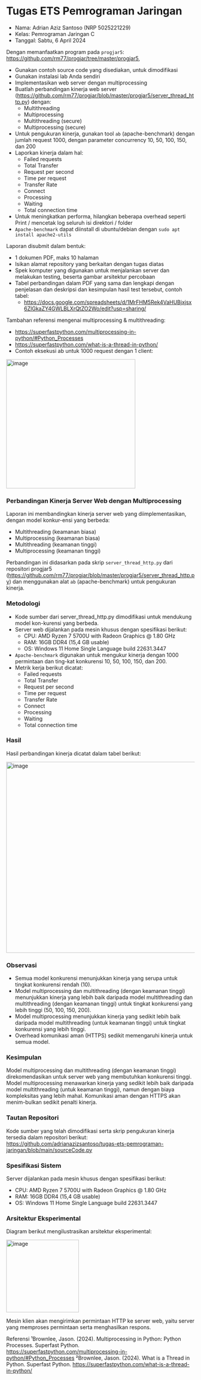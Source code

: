 # Tugas ETS Pemrograman Jaringan
- Nama: Adrian Aziz Santoso (NRP 5025221229)
- Kelas: Pemrograman Jaringan C
- Tanggal: Sabtu, 6 April 2024

Dengan memanfaatkan program pada `progjar5`: https://github.com/rm77/progjar/tree/master/progjar5, 

- Gunakan contoh source code yang disediakan, untuk dimodifikasi 
- Gunakan instalasi lab Anda sendiri 
- Implementasikan web server dengan multiprocessing 
- Buatlah perbandingan kinerja web server (https://github.com/rm77/progjar/blob/master/progjar5/server_thread_http.py) dengan:
  - Multithreading 
  - Multiprocessing 
  - Multithreading (secure) 
  - Multiprocessing (secure) 
- Untuk pengukuran kinerja, gunakan tool `ab` (apache-benchmark) dengan jumlah request 1000, dengan parameter concurrency 10, 50, 100, 150, dan 200 
- Laporkan kinerja dalam hal: 
  - Failed requests
  - Total Transfer
  - Request per second
  - Time per request
  - Transfer Rate
  - Connect
  - Processing
  - Waiting
  - Total connection time 
- Untuk meningkatkan performa, hilangkan beberapa overhead seperti Print / mencetak log seluruh isi direktori / folder 
- `Apache-benchmark` dapat diinstall di ubuntu/debian dengan `sudo apt install apache2-utils`

Laporan disubmit dalam bentuk:
- 1 dokumen PDF, maks 10 halaman 
- Isikan alamat repository yang berkaitan dengan tugas diatas
- Spek komputer yang digunakan untuk menjalankan server dan melakukan testing, beserta gambar arsitektur percobaan
- Tabel perbandingan dalam PDF yang sama dan lengkapi dengan penjelasan dan deskripsi dan kesimpulan hasil test tersebut, contoh tabel:
  - https://docs.google.com/spreadsheets/d/1MrFHM5Rek4VaHUBjxjsx6ZlGkaZY4GWLBLXrQtZO2Wo/edit?usp=sharing/

Tambahan referensi mengenai multiprocessing & multithreading:
- https://superfastpython.com/multiprocessing-in-python/#Python_Processes
- https://superfastpython.com/what-is-a-thread-in-python/ 
- Contoh eksekusi ab untuk 1000 request dengan 1 client:

<img width="345" alt="image" src="https://github.com/adrianazizsantoso/tugas-ets-pemrograman-jaringan/assets/115202624/0e5ce083-795b-4b51-aafd-9a2a1923716a">

### Perbandingan Kinerja Server Web dengan Multiprocessing

Laporan ini membandingkan kinerja server web yang diimplementasikan, dengan model konkur-ensi yang berbeda:
- Multithreading (keamanan biasa)
- Multiprocessing (keamanan biasa)
- Multithreading (keamanan tinggi)
- Multiprocessing (keamanan tinggi)

Perbandingan ini didasarkan pada skrip `server_thread_http.py` dari repositori progjar5 (https://github.com/rm77/progjar/blob/master/progjar5/server_thread_http.py) dan menggunakan alat `ab` (apache-benchmark) untuk pengukuran kinerja.


### Metodologi

- Kode sumber dari server_thread_http.py dimodifikasi untuk mendukung model kon-kurensi yang berbeda.
- Server web dijalankan pada mesin khusus dengan spesifikasi berikut:
  - CPU: AMD Ryzen 7 5700U with Radeon Graphics @ 1.80 GHz
  - RAM: 16GB DDR4 (15,4 GB usable)
  - OS: Windows 11 Home Single Language build 22631.3447
- `Apache-benchmark` digunakan untuk mengukur kinerja dengan 1000 permintaan dan ting-kat konkurensi 10, 50, 100, 150, dan 200.
- Metrik kerja berikut dicatat:
  - Failed requests
  - Total Transfer
  - Request per second
  - Time per request
  - Transfer Rate
  - Connect
  - Processing
  - Waiting
  - Total connection time

### Hasil

Hasil perbandingan kinerja dicatat dalam tabel berikut:

<img width="510" alt="image" src="https://github.com/adrianazizsantoso/tugas-ets-pemrograman-jaringan/assets/115202624/5f00488b-afeb-4878-834b-22933d8fa3ce">

### Observasi

- Semua model konkurensi menunjukkan kinerja yang serupa untuk tingkat konkurensi rendah (10).
- Model multiprocessing dan multithreading (dengan keamanan tinggi) menunjukkan kinerja yang lebih baik daripada model multithreading dan multithreading (dengan keamanan tinggi) untuk tingkat konkurensi yang lebih tinggi (50, 100, 150, 200).
- Model multiprocessing menunjukkan kinerja yang sedikit lebih baik daripada model multithreading (untuk keamanan tinggi) untuk tingkat konkurensi yang lebih tinggi.
- Overhead komunikasi aman (HTTPS) sedikit memengaruhi kinerja untuk semua model.


### Kesimpulan

Model multiprocessing dan multithreading (dengan keamanan tinggi) direkomendasikan untuk server web yang membutuhkan konkurensi tinggi. Model multiprocessing menawarkan kinerja yang sedikit lebih baik daripada model multithreading (untuk keamanan tinggi), namun dengan biaya kompleksitas yang lebih mahal. Komunikasi aman dengan HTTPS akan menim-bulkan sedikit penalti kinerja.


### Tautan Repositori

Kode sumber yang telah dimodifikasi serta skrip pengukuran kinerja tersedia dalam repositori berikut:
https://github.com/adrianazizsantoso/tugas-ets-pemrograman-jaringan/blob/main/sourceCode.py


### Spesifikasi Sistem

Server dijalankan pada mesin khusus dengan spesifikasi berikut:
- CPU: AMD Ryzen 7 5700U with Radeon Graphics @ 1.80 GHz
- RAM: 16GB DDR4 (15,4 GB usable)
- OS: Windows 11 Home Single Language build 22631.3447


### Arsitektur Eksperimental

Diagram berikut mengilustrasikan arsitektur eksperimental:

<img width="194" alt="image" src="https://github.com/adrianazizsantoso/tugas-ets-pemrograman-jaringan/assets/115202624/13641ef9-b3a7-4f5d-9184-a9415f8459af">

Mesin klien akan mengirimkan permintaan HTTP ke server web, yaitu server yang memproses permintaan serta menghasilkan respons.


Referensi
¹Brownlee, Jason. (2024). Multiprocessing in Python: Python Processes. Superfast Python. https://superfastpython.com/multiprocessing-in-python/#Python_Processes
²Brownlee, Jason. (2024). What is a Thread in Python. Superfast Python. https://superfastpython.com/what-is-a-thread-in-python/ 
